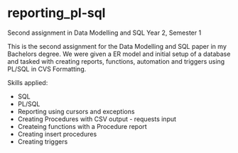 # reporting_pl-sql
Second assignment in Data Modelling and SQL Year 2, Semester 1

This is the second assignment for the Data Modelling and SQL paper in my Bachelors degree. We were given a ER model and initial setup of a database and tasked with creating reports, functions, automation and triggers using PL/SQL in CVS Formatting. 

Skills applied:
- SQL
- PL/SQL
- Reporting using cursors and exceptions
- Creating Procedures with CSV output - requests input
- Createing functions with a Procedure report
- Creating insert procedures
- Creating triggers
